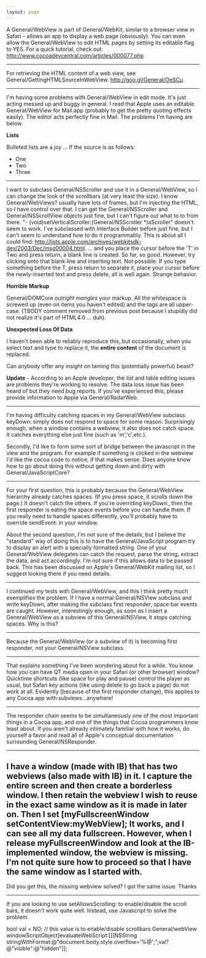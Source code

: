 ```yaml
---
layout: page
---
```


A General/WebView is part of General/WebKit, similar to a browser view in Safari - allows an app to display a web page (obviously). You can even allow the General/WebView to edit HTML pages by setting its editable flag to YES. For a quick tutorial, check out: http://www.cocoadevcentral.com/articles/000077.php

----

For retrieving the HTML content of a web view, see General/GettingHTMLSourceInWebView. http://goo.gl/General/OeSCu

----

I'm having some problems with General/WebView in edit mode. It's just acting messed up and buggy in general.  I read that Apple uses an editable General/WebView for Mail.app (probably to get the pretty quoting effects easily). The editor acts perfectly fine in Mail. The problems I'm having are below.

**Lists**

Bulleted lists are a joy ... If the source is as follows:

    
<ul>
    <li>One</li>
    <li>Two</li>
    <li>Three</li>
</ul>


----

I want to subclass General/NSScroller and use it in a General/WebView, so I can change the look of the scrollbars (at very least the size). I know General/WebViews? usually have lots of frames, but I'm injecting the HTML, so I have control over that. I can get the General/NSScroller and General/NSScrollView objects just fine, but I can't figure out what to to from there. "- (void)setVerticalScroller:(General/NSScroller *)aScroller" doesn't seem to work. I've subclassed with Interface Builder before just fine, but I can't seem to understand how to do it programmably. This is about all I could find: http://lists.apple.com/archives/webkitsdk-dev/2003/Dec/msg00004.html.
 ... and you place the cursor before the 'T' in Two and press return, a blank line is created. So far, so good. However, try clicking onto that blank line and inserting text. Not possible. If you type something before the T, press return to separate it, place your cursor before the newly-inserted text and press delete, all is well again. Strange behavior.

**Horrible Markup**

General/DOMCore *outright mangles* your markup. All the whitespace is screwed up (even on items you haven't edited) and the tags are all upper-case. (TBODY comment removed from previous post because I stupidly did not realize it's part of HTML4.0 ... duh).

**Unexpected Loss Of Data**

I haven't been able to reliably reproduce this, but occasionally, when you select text and type to replace it, the **entire content** of the document is replaced.

Can anybody offer any insight on taming this (potentially powerful) beast?

**Update** - According to an Apple developer, the list and table editing issues are problems they're working to resolve. The data loss issue has been heard of but they need bug reports. If you've experienced this, please provide information to Apple via General/RadarWeb.

----

I'm having difficulty catching spaces in my General/WebView subclass.  keyDown: simply does not respond to space for some reason.  Surprisingly enough, when a window contains a webview, it also does not catch space.  It catches everything else just fine (such as 'm','c',etc.).

Secondly, I'd like to form some sort of bridge between the javascript in the view and the program.  For example if something is clicked in the webview I'd like the cocoa code to notice, if that makes sense.  Does anyone know how to go about doing this without getting down and dirty with General/JavaScriptCore?

----

For your first question, this is probably because the General/WebView hierarchy already catches spaces. (If you press space, it scrolls down the page.) It doesn't catch the others. If you're overriding keyDown:, then the first responder is eating the space events before you can handle them. If you really need to handle spaces differently, you'll probably have to override sendEvent: in your window.

About the second question, I'm not sure of the details, but I believe the "standard" way of doing this is to have the General/JavaScript program try to display an alert with a specially formatted string. One of your General/WebView delegates can catch the request, parse the string, extract the data, and act accordingly. I'm not sure if this allows data to be passed back. This has been discussed on Apple's General/WebKit mailing list, so I suggest looking there if you need details.

----

I continued my tests with General/WebView, and this I think pretty much exemplifies the problem.  If I have a normal General/NSView subclass and write keyDown, after making the subclass first responder, space bar events are caught.  However, interestingly enough, as soon as I insert a General/WebView as a subview of this General/NSView, it stops catching spaces.  Why is this?

----

Because the General/WebView (or a subview of it) is becoming first responder, not your General/NSView subclass.

----

That explains something I've been wondering about for a while. You know how you can have QT media open in your Safari (or other browser) window? Quicktime shortcuts (like space for play and pause) control the player as usual, but Safari key actions (like using delete to go back a page) do not work at all. Evidently (because of the first responder change), this applies to any Cocoa app with subviews...anywhere!

----

The responder chain seems to be simultaneously one of the most important things in a Cocoa app, and one of the things that Cocoa programmers know least about. If you aren't already intimately familiar with how it works, do yourself a favor and read all of Apple's conceptual documentation surrounding General/NSResponder.

----

I have a window (made with IB) that has two webviews (also made with IB) in it. I capture the entire screen and then create a borderless window. I then retain the webview I wish to reuse in the exact same window as it is made in later on. Then I set [myFullscreenWindow setContentView:myWebView]; It works, and I can see all my data fullscreen. However, when I release myFullscreenWindow and look at the IB-implemented window, the webview is missing. I'm not quite sure how to proceed so that I have the same window as I started with.
----
Did you get this, the missing webview solved? I got the same issue. Thanks

----

If you are looking to use setAllowsScrolling: to enable/disable the scroll bars, it doesn't work quite well. Instead, use Javascript to solve the problem.

    
bool val = NO; // this value is to enable/disable scrollbars
General/webView windowScriptObject]evaluateWebScript:[[[NSString stringWithFormat:@"document.body.style.overflow='%@';",val?@"visible":@"hidden"]];
